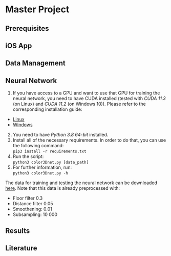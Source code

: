 # Master Project
## Prerequisites
## iOS App
## Data Management
## Neural Network
1. If you have access to a GPU and want to use that GPU for training the neural network, you need to have CUDA installed (tested with *CUDA 11.3* (on Linux) and *CUDA 11.2* (on Windows 10)). Please refer to the corresponding installation guide:  
  - [Linux](https://docs.nvidia.com/cuda/cuda-installation-guide-linux/index.html)
  - [Windows](//docs.nvidia.com/cuda/cuda-installation-guide-microsoft-windows/index.html)
2. You need to have *Python 3.8 64-bit* installed.
3. Install all of the necessary requirements. In order to do that, you can use the following command:  
```pip3 install -r requirements.txt```
4. Run the script:  
```python3 color3Dnet.py [data_path]```
5. For further information, run:  
```python3 color3Dnet.py -h```

The data for training and testing the neural network can be downloaded [here](https://drive.google.com/file/d/1JBKiznmEAJ4bmBXLSUrOOJJwTacLlc63/view?usp=sharing). Note that this data is already preprocessed with:
  - Floor filter 0.3
  - Distance filter 0.05
  - Smoothening: 0.01
  - Subsampling: 10 000
## Results
## Literature
